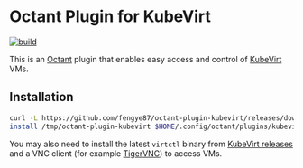# Octant Plugin for KubeVirt

[![build](https://github.com/fengye87/octant-plugin-kubevirt/actions/workflows/build.yml/badge.svg)](https://github.com/fengye87/octant-plugin-kubevirt/actions/workflows/build.yml)

This is an [Octant](https://github.com/vmware-tanzu/octant) plugin that enables easy access and control of [KubeVirt](https://github.com/kubevirt/kubevirt) VMs.

## Installation

```bash
curl -L https://github.com/fengye87/octant-plugin-kubevirt/releases/download/v0.1.0/octant-plugin-kubevirt -o /tmp/octant-plugin-kubevirt
install /tmp/octant-plugin-kubevirt $HOME/.config/octant/plugins/kubevirt
```

You may also need to install the latest `virtctl` binary from [KubeVirt releases](https://github.com/kubevirt/kubevirt/releases) and a VNC client (for example [TigerVNC](https://www.tightvnc.com/)) to access VMs.
